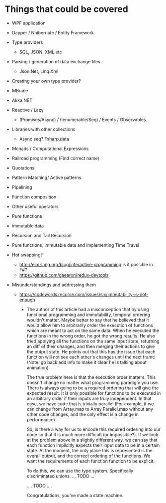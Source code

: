# Things that could be covered

- WPF application
- Dapper / Nhibernate / Entity Framework
- Type providers  
  - SQL, JSON, XML etc
- Parsing / generation of data exchange files
  - Json.Net, Linq.Xml
- Creating your own type provider?
- MBrace
- Akka.NET
- Reactive / Lazy
  - (Promises/Async) / (Ienumerable/Seq) / Events / Observables
- Libraries with other collections
  - Async seq? Fsharp.data
- Monads / Computational Expressions
- Railroad programming (Find correct name)
- Quotations
- Pattern Matching/ Active patterns
- Pipelining
- Function composition
- Other useful operators
- Pure functions
- immutable data
- Recursion and Tail Recursion
- Pure functions, Immutable data and implementing Time Travel
- Hot swapping?
  - http://elm-lang.org/blog/interactive-programming is it possible in F#?
  - https://github.com/gaearon/redux-devtools

- Misunderstandings and addressing them
  - https://codewords.recurse.com/issues/six/immutability-is-not-enough
    - The author of this article had a misconception that by using functional programming and immutability, temporal ordering wouldn't matter.
      Maybe better to say that he believed that it would allow him to arbitrarily order the execution of functions which are meant to act on the same data.
      When he executed the functions in the wrong order, he got the wrong results.
      He also tried applying all the functions on the same input state, returning an diff of their changes, and then merging their actions to give the output state.
      He points out that this has the issue that each function will not see each other's changes until the next frame (Note: go back add info to make it clear he is talking about animation).

      The true problem here is that the execution order matters. This doesn't change no matter what programming paradigm you use. There is always going to be a required ordering that will give the expected result.
      It is only possible for functions to be executed in an arbitrary order if their inputs are truly independent. In that case, we have code that is trivially parallel (For example, if we can change from Array.map to Array.Parallel.map without any other code changes, and the only effect is a change in performance).

      So, is there a way for us to encode this required ordering into our code so that it is much more difficult (or impossible?). If we look at the problem above in a slightly different way, we can say that each function implicitly expects their input data to be in a certain state. At the moment, the only place this is represented is the overall output, and the correct ordering of the functions. We want the requirements of each function function to be explicit.

      To do this, we can use the type system. Specifically discriminated unions. ... TODO ...

      .... TODO ....

      Congratulations, you've made a state machine.
